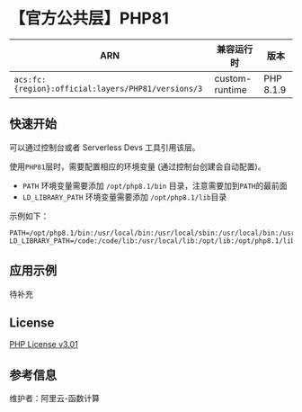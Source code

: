 
# 【官方公共层】PHP81

| ARN  |  兼容运行时  | 版本 |
|------|------|--------|
| `acs:fc:{region}:official:layers/PHP81/versions/3` | custom-runtime   | PHP 8.1.9 |

## 快速开始
可以通过控制台或者 Serverless Devs 工具引用该层。

使用`PHP81`层时，需要配置相应的环境变量 (通过控制台创建会自动配置)。
- `PATH` 环境变量需要添加 `/opt/php8.1/bin` 目录，注意需要加到`PATH`的最前面
- `LD_LIBRARY_PATH` 环境变量需要添加 `/opt/php8.1/lib`目录

示例如下：
```shell
PATH=/opt/php8.1/bin:/usr/local/bin:/usr/local/sbin:/usr/local/bin:/usr/sbin:/usr/bin:/sbin:/bin:/opt/bin
LD_LIBRARY_PATH=/code:/code/lib:/usr/local/lib:/opt/lib:/opt/php8.1/lib
```

## 应用示例
待补充

## License
[PHP License v3.01](https://www.php.net/license/3_01.txt)

## 参考信息
维护者：阿里云-函数计算